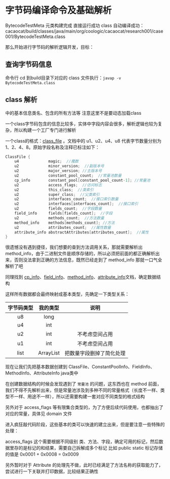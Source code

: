 # 字节码编译命令及基础解析
BytecodeTestMeta 元类构建完成
直接运行成功
class 自动编译成功：cacaocat/build/classes/java/main/org/coologic/cacaocat/research001/case001/BytecodeTestMeta.class

那么开始进行字节码的解析逻辑开发，目标：

## 查询字节码信息
命令行 cd 到build目录下对应的 class 文件执行：`javap -v BytecodeTestMeta.class`


## class 解析
中的基本信息类名、包含的所有方法等
注意这里不是要动态加载class

一个class字节码包含的信息比较多，实体中字段内容会很多，解析逻辑也较为复杂，所以构建一个工厂专门进行解析

一个class的格式：[class_file](https://docs.oracle.com/javase/specs/jvms/se16/html/jvms-4.html)
。文档中的 u1、u2、u4、u8 代表字节数量分别为1、2、4、8。原始字段名称及注释已标注如下：
``` java
ClassFile {
    u4             magic;  //魔数 
    u2             minor_version;  //副版本号
    u2             major_version; //主版本号
    u2             constant_pool_count;  //常量池数量
    cp_info        constant_pool[constant_pool_count-1]; //常量池
    u2             access_flags;  //访问标志
    u2             this_class;  //类索引
    u2             super_class;  //父类索引
    u2             interfaces_count;  //接口索引数量
    u2             interfaces[interfaces_count];  //接口索引
    u2             fields_count;  //字段数量
    field_info     fields[fields_count];  //字段
    u2             methods_count;  //方法数量
    method_info    methods[methods_count]; //方法
    u2             attributes_count;  //属性数量
    attribute_info abstractAttributes[attributes_count];  //属性
}
```
很遗憾没有遇到捷径，我们想要的查到方法调用关系，那就需要解析出 method_info，由于二进制文件是顺序存储的，所以必须把前面的都正确解析出来，否则没法拿到正确的方法信息，既然已经走到了 method_info 那就一口气全解析了吧

同理找到 [cp_info](https://docs.oracle.com/javase/specs/jvms/se16/html/jvms-4.html#jvms-4.4)、[field_info](https://docs.oracle.com/javase/specs/jvms/se16/html/jvms-4.html#jvms-4.5)、[method_info](https://docs.oracle.com/javase/specs/jvms/se16/html/jvms-4.html#jvms-4.6)、[attribute_info](https://docs.oracle.com/javase/specs/jvms/se16/html/jvms-4.html#jvms-4.7)文档，确定数据结构

这样所有数据都会最终映射成基本类型，先确定一下类型关系：

| 字节码类型  | 我的类型 |      说明      |
| :--------: | :------: | :-----------------: | 
| u8 |    long     |  | 
| u4 |    int     |  | 
| u2 |    int     | 不考虑空间占用 | 
| u1 |     int    | 不考虑空间占用 |
| list |  ArrayList    | 把数量字段删掉了简化处理 |

现在让我们先把基本数据创建到 ClassFile、ConstantPoolInfo、FieldInfo、MethodInfo、AttributeInfo  java类中

在创建数据结构的时候会发现遇到了 `常量池` 的问题，这东西也在 method 前面，我们不得不先解析出来，但是常量池涉及到多种不同的常量格式（长度不一样、类型不一样、用途不一样），所以还需要构建一套对应不同类型的格式结构

另外对于 access_flags 等有限集合类型的，为了方便后续代码使用，也都抽出了对应的常量，具体见 domain 文件

进入疯狂敲代码阶段，这些基本的类可以快速的建立出来，但是要注意一些特殊的处理：

access_flags 这个需要根据不同级别 类、方法、字段，确定可用的标记，然后数据里存的是标记的和结果，需要自己拆解成多个标记 比如 public static 标记存储的值是 0x0001 + 0x0008 = 0x0009 

另外暂时对于 Attribute 的处理先不做，此时已经满足了方法名称的获取能力了，尝试进行一下关联并打印数据，比较结果正确性
